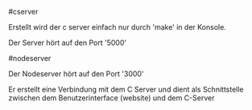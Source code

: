#cserver

Erstellt wird der c server einfach nur durch 'make' in der Konsole.

Der Server hört auf den Port '5000'

#nodeserver

Der Nodeserver hört auf den Port '3000'

Er erstellt eine Verbindung mit dem C Server und dient als Schnittstelle 
zwischen dem Benutzerinterface (website) und dem C-Server